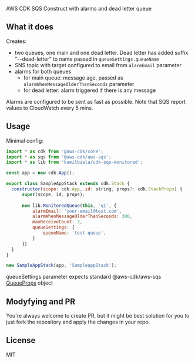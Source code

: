 AWS CDK SQS Construct with alarms and dead letter queue

What it does
------------
Creates:
- two queues, one main and one dead letter. Dead letter has added suffix "--dead-letter" to name passed in `queueSettings.queueName`
- SNS topic with target configured to email from `alarmEmail` parameter
- alarms for both queues
  - for main queue: message age, passed as `alarmWhenMessageOlderThanSeconds` parameter
  - for dead letter: alarm triggered if there is any message
    
Alarms are configured to be sent as fast as possible. Note that SQS report values to CloudWatch every 5 mins.

Usage
-----

Minimal config:

```js
import * as cdk from '@aws-cdk/core';
import * as sqs from '@aws-cdk/aws-sqs';
import * as lib from 'kamilbiela/cdk-sqs-monitored';

const app = new cdk.App();

export class SampleAppStack extends cdk.Stack {
  constructor(scope: cdk.App, id: string, props?: cdk.StackProps) {
      super(scope, id, props);
      
      new lib.MonitoredQueue(this, 'q1', {
          alarmEmail: 'your-email@test.com',
          alarmWhenMessageOlderThanSeconds: 300,
          maxReceiveCount: 3,
          queueSettings: {
              queueName: 'test-queue',
          }
      })
  }
}

new SampleAppStack(app, 'SampleappStack');
```

queueSettings parameter expects standard @aws-cdk/aws-sqs [QueueProps](https://docs.aws.amazon.com/cdk/api/latest/docs/@aws-cdk_aws-sqs.QueueProps.html) object

Modyfying and PR
----------------
You're always welcome to create PR, but it might be best solution for you to just fork the repository and apply
the changes in your repo. 

License 
-------
MIT